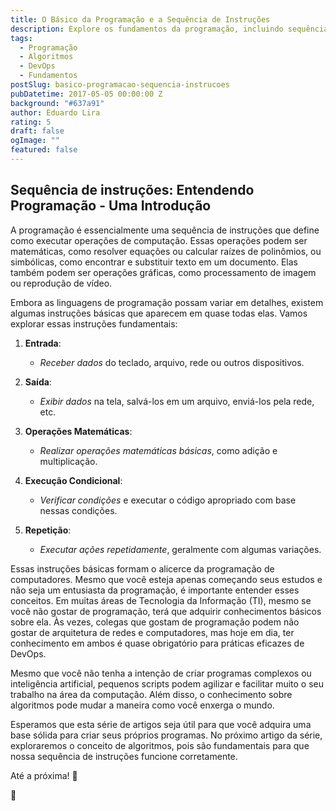 ```yaml
---
title: O Básico da Programação e a Sequência de Instruções
description: Explore os fundamentos da programação, incluindo sequência de instruções, operações matemáticas, condicionais e loops, e descubra como esses conceitos são essenciais para a computação.
tags:
  - Programação
  - Algoritmos
  - DevOps
  - Fundamentos
postSlug: basico-programacao-sequencia-instrucoes
pubDatetime: 2017-05-05 00:00:00 Z
background: "#637a91"
author: Eduardo Lira
rating: 5
draft: false
ogImage: ""
featured: false
---
```


## Sequência de instruções: Entendendo Programação - Uma Introdução

A programação é essencialmente uma sequência de instruções que define como executar operações de computação. Essas operações podem ser matemáticas, como resolver equações ou calcular raízes de polinômios, ou simbólicas, como encontrar e substituir texto em um documento. Elas também podem ser operações gráficas, como processamento de imagem ou reprodução de vídeo.

Embora as linguagens de programação possam variar em detalhes, existem algumas instruções básicas que aparecem em quase todas elas. Vamos explorar essas instruções fundamentais:

1. **Entrada**:

   - _Receber dados_ do teclado, arquivo, rede ou outros dispositivos.

2. **Saída**:

   - _Exibir dados_ na tela, salvá-los em um arquivo, enviá-los pela rede, etc.

3. **Operações Matemáticas**:

   - _Realizar operações matemáticas básicas_, como adição e multiplicação.

4. **Execução Condicional**:

   - _Verificar condições_ e executar o código apropriado com base nessas condições.

5. **Repetição**:
   - _Executar ações repetidamente_, geralmente com algumas variações.

Essas instruções básicas formam o alicerce da programação de computadores. Mesmo que você esteja apenas começando seus estudos e não seja um entusiasta da programação, é importante entender esses conceitos. Em muitas áreas de Tecnologia da Informação (TI), mesmo se você não gostar de programação, terá que adquirir conhecimentos básicos sobre ela. Às vezes, colegas que gostam de programação podem não gostar de arquitetura de redes e computadores, mas hoje em dia, ter conhecimento em ambos é quase obrigatório para práticas eficazes de DevOps.

Mesmo que você não tenha a intenção de criar programas complexos ou inteligência artificial, pequenos scripts podem agilizar e facilitar muito o seu trabalho na área da computação. Além disso, o conhecimento sobre algoritmos pode mudar a maneira como você enxerga o mundo.

Esperamos que esta série de artigos seja útil para que você adquira uma base sólida para criar seus próprios programas. No próximo artigo da série, exploraremos o conceito de algoritmos, pois são fundamentais para que nossa sequência de instruções funcione corretamente.

Até a próxima! 👔

👋
